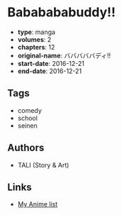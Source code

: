 # Bababababuddy!!

-   **type**: manga
-   **volumes**: 2
-   **chapters**: 12
-   **original-name**: バババババディ!!
-   **start-date**: 2016-12-21
-   **end-date**: 2016-12-21

## Tags

-   comedy
-   school
-   seinen

## Authors

-   TALI (Story & Art)

## Links

-   [My Anime list](https://myanimelist.net/manga/137872/Bababababuddy)
